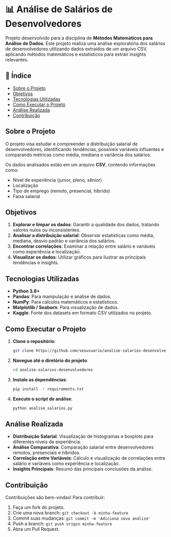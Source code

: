 # 📊 Análise de Salários de Desenvolvedores

Projeto desenvolvido para a disciplina de **Métodos Matemáticos para Análise de Dados**. Este projeto realiza uma análise exploratória dos salários de desenvolvedores utilizando dados extraídos de um arquivo CSV, aplicando métodos matemáticos e estatísticos para extrair insights relevantes.

## 📑 Índice

- [Sobre o Projeto](#sobre-o-projeto)
- [Objetivos](#objetivos)
- [Tecnologias Utilizadas](#tecnologias-utilizadas)
- [Como Executar o Projeto](#como-executar-o-projeto)
- [Análise Realizada](#análise-realizada)
- [Contribuição](#contribuição)

## Sobre o Projeto

O projeto visa estudar e compreender a distribuição salarial de desenvolvedores, identificando tendências, possíveis variáveis influentes e comparando métricas como média, mediana e variância dos salários.

Os dados analisados estão em um arquivo **CSV**, contendo informações como:

- Nível de experiência (junior, pleno, sênior)
- Localização
- Tipo de emprego (remoto, presencial, híbrido)
- Faixa salarial

## Objetivos

1. **Explorar e limpar os dados**: Garantir a qualidade dos dados, tratando valores nulos ou inconsistentes.
2. **Analisar a distribuição salarial**: Observar estatísticas como média, mediana, desvio padrão e variância dos salários.
3. **Encontrar correlações**: Examinar a relação entre salário e variáveis como experiência e localização.
4. **Visualizar os dados**: Utilizar gráficos para ilustrar as principais tendências e insights.

## Tecnologias Utilizadas

- **Python 3.8+**
- **Pandas**: Para manipulação e análise de dados.
- **NumPy**: Para cálculos matemáticos e estatísticos.
- **Matplotlib / Seaborn**: Para visualização de dados.
- **Kaggle**: Fonte dos datasets em formato CSV utilizados no projeto.

## Como Executar o Projeto

1. **Clone o repositório**:
   ```bash
   git clone https://github.com/seuusuario/analise-salarios-desenvolvedores.git
   ```
2. **Navegue até o diretório do projeto**:
   ```bash
   cd analise-salarios-desenvolvedores
   ```
3. **Instale as dependências**:
   ```bash
   pip install -r requirements.txt
   ```
4. **Execute o script de análise**:
   ```bash
   python analise_salarios.py
   ```

## Análise Realizada

- **Distribuição Salarial**: Visualização de histogramas e boxplots para diferentes níveis de experiência.
- **Análise Comparativa**: Comparação salarial entre desenvolvedores remotos, presenciais e híbridos.
- **Correlação entre Variáveis**: Cálculo e visualização de correlações entre salário e variáveis como experiência e localização.
- **Insights Principais**: Resumo das principais conclusões da análise.

## Contribuição

Contribuições são bem-vindas! Para contribuir:

1. Faça um fork do projeto.
2. Crie uma nova branch: `git checkout -b minha-feature`
3. Commit suas mudanças: `git commit -m 'Adiciona nova análise'`
4. Push a branch: `git push origin minha-feature`
5. Abra um Pull Request.
